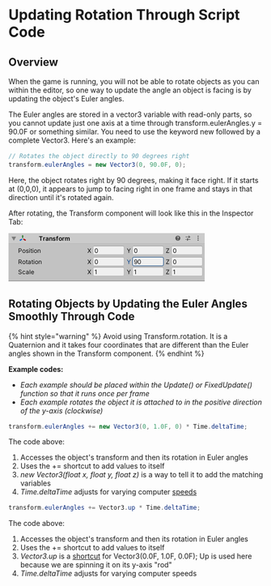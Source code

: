 # Updating Rotation Through Script Code

## Overview

When the game is running, you will not be able to rotate objects as you can within the editor, so one way to update the angle an object is facing is by updating the object's Euler angles.

The Euler angles are stored in a vector3 variable with read-only parts, so you cannot update just one axis at a time through transform.eulerAngles.y = 90.0F or something similar. You need to use the keyword new followed by a complete Vector3. Here's an example:

```csharp
// Rotates the object directly to 90 degrees right
transform.eulerAngles = new Vector3(0, 90.0F, 0);
```

Here, the object rotates right by 90 degrees, making it face right. If it starts at \(0,0,0\), it appears to jump to facing right in one frame and stays in that direction until it's rotated again.

After rotating, the Transform component will look like this in the Inspector Tab:

![](../../.gitbook/assets/image%20%28175%29.png)

## Rotating Objects by Updating the Euler Angles Smoothly Through Code

{% hint style="warning" %}
Avoid using Transform.rotation. It is a Quaternion and it takes four coordinates that are different than the Euler angles shown in the Transform component.
{% endhint %}

**Example codes:**

* _Each example should be placed within the Update\(\) or FixedUpdate\(\) function so that it runs once per frame_
* _Each example rotates the object it is attached to in the positive direction of the y-axis \(clockwise\)_

```csharp
transform.eulerAngles += new Vector3(0, 1.0F, 0) * Time.deltaTime;
```

The code above:

1. Accesses the object's transform and then its rotation in Euler angles
2. Uses the += shortcut to add values to itself
3. _new Vector3\(float x, float y, float z\)_ is a way to tell it to add the matching variables
4. _Time.deltaTime_ adjusts for varying computer [speeds](../controlling-speed.md)

```csharp
transform.eulerAngles += Vector3.up * Time.deltaTime;
```

The code above:

1. Accesses the object's transform and then its rotation in Euler angles
2. Uses the += shortcut to add values to itself
3. _Vector3.up_ is a [shortcut](../handy-transform-shortcuts.md) for Vector3\(0.0F, 1.0F, 0.0F\); Up is used here because we are spinning it on its y-axis "rod"
4. _Time.deltaTime_ adjusts for varying computer speeds


